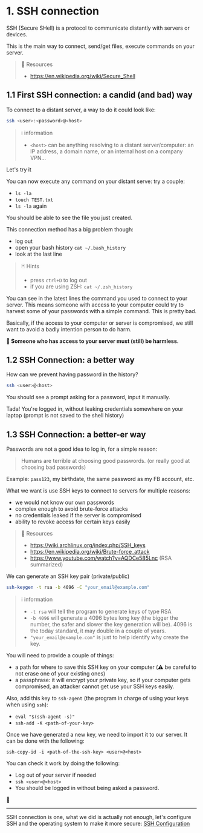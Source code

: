 # 1. SSH connection

SSH (Secure SHell) is a protocol to communicate distantly with servers or devices.

This is the main way to connect, send/get files, execute commands on your server.

> 📖 Resources
>
> - https://en.wikipedia.org/wiki/Secure_Shell

## 1.1 First SSH connection: a candid (and bad) way

To connect to a distant server, a way to do it could look like:

```bash
ssh <user>:<password>@<host>
```

> ℹ️ information
>
> - `<host>` can be anything resolving to a distant server/computer: an IP address, a domain name, or an internal host on a company VPN...

Let's try it

You can now execute any command on your distant serve: try a couple:

- `ls -la`
- `touch TEST.txt`
- `ls -la` again

You should be able to see the file you just created.

This connection method has a big problem though:

- log out
- open your bash history `cat ~/.bash_history`
- look at the last line

> 🃏 Hints
>
> - press `ctrl+D` to log out
> - if you are using ZSH: `cat ~/.zsh_history`

You can see in the latest lines the command you used to connect to your server. This means someone with access to your computer could try to harvest some of your passwords with a simple command. This is pretty bad.

Basically, if the access to your computer or server is compromised, we still want to avoid a badly intention person to do harm.

**📣 Someone who has access to your server must (still) be harmless.**

## 1.2 SSH Connection: a better way

How can we prevent having password in the history?

```bash
ssh <user>@<host>
```

You should see a prompt asking for a password, input it manually.

Tada! You're logged in, without leaking credentials somewhere on your laptop (prompt is not saved to the shell history)

## 1.3 SSH Connection: a better-er way

Passwords are not a good idea to log in, for a simple reason:

> Humans are terrible at choosing good passwords.
> (or really good at choosing bad passwords)

Example: `pass123`, my birthdate, the same password as my FB account, etc.

What we want is use SSH keys to connect to servers for multiple reasons:

- we would not know our own passwords
- complex enough to avoid brute-force attacks
- no credentials leaked if the server is compromised
- ability to revoke access for certain keys easily

> 📖 Resources
>
> - https://wiki.archlinux.org/index.php/SSH_keys
> - https://en.wikipedia.org/wiki/Brute-force_attack
> - https://www.youtube.com/watch?v=AQDCe585Lnc (RSA summarized)

We can generate an SSH key pair (private/public)

```bash
ssh-keygen -t rsa -b 4096 -C "your_email@example.com"
```

> ℹ️ information
>
> - `-t rsa` will tell the program to generate keys of type RSA
> - `-b 4096` will generate a 4096 bytes long key (the bigger the number, the safer and slower the key generation will be). 4096 is the today standard, it may double in a couple of years.
> - `"your_email@example.com"` is just to help identify why create the key.

You will need to provide a couple of things:

- a path for where to save this SSH key on your computer (⚠️ be careful to not erase one of your existing ones)
- a passphrase: it will encrypt your private key, so if your computer gets compromised, an attacker cannot get use your SSH keys easily.

Also, add this key to `ssh-agent` (the program in charge of using your keys when using `ssh`):

- `eval "$(ssh-agent -s)"`
- `ssh-add -K <path-of-your-key>`

Once we have generated a new key, we need to import it to our server. It can be done with the following:

`ssh-copy-id -i <path-of-the-ssh-key> <user>@<host>`

You can check it work by doing the following:

- Log out of your server if needed
- `ssh <user>@<host>`
- You should be logged in without being asked a password.

🎉

---

SSH connection is one, what we did is actually not enough, let's configure SSH and the operating system to make it more secure: [SSH Configuration](2.ssh_configuration.md)
